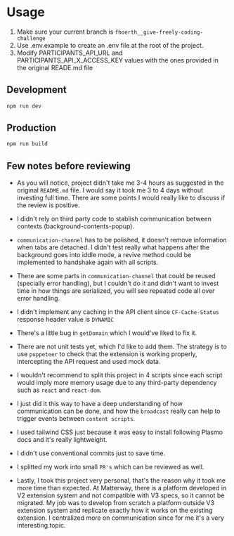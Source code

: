 # Usage

1. Make sure your current branch is `fhoerth__give-freely-coding-challenge`
2. Use .env.example to create an .env file at the root of the project.
3. Modify PARTICIPANTS_API_URL and PARTICIPANTS_API_X_ACCESS_KEY values with the ones provided in the original READE.md file

## Development

```bash
npm run dev
```

## Production

```bash
npm run build
```

## Few notes before reviewing

- As you will notice, project didn't take me 3-4 hours as suggested in the original `README.md` file.
  I would say it took me 3 to 4 days without investing full time.
  There are some points I would really like to discuss if the review is positive.

- I didn't rely on third party code to stablish communication between contexts (background-contents-popup).

- `communication-channel` has to be polished, it doesn't remove information when tabs are detached. I didn't
  test really what happens after the background goes into iddle mode, a revive method could be implemented
  to handshake again with all scripts.

- There are some parts in `communication-channel` that could be reused (specially error handling), but I couldn't do it and didn't want to invest time in how things are serialized, you will see repeated code
  all over error handling.

- I didn't implement any caching in the API client since `CF-Cache-Status` response header value is `DYNAMIC`

- There's a little bug in `getDomain` which I would've liked to fix it.

- There are not unit tests yet, which I'd like to add them. The strategy is to use `puppeteer` to check that the extension is working properly, intercepting the API request and used mock data.

- I wouldn't recommend to split this project in 4 scripts since each script would imply more memory usage due to any third-party dependency such as `react` and `react-dom`.

- I just did it this way to have a deep understanding of how communication can be done, and how the `broadcast` really can help to trigger events between `content scripts`.

- I used tailwind CSS just because it was easy to install following Plasmo docs and it's really lightweight.

- I didn't use conventional commits just to save time.

- I splitted my work into small `PR's` which can be reviewed as well.

- Lastly, I took this project very personal, that's the reason why it took me more time than expected.
  At Matterway, there is a platform developed in V2 extension system and not compatible with V3 specs, so it cannot be migrated.
  My job was to develop from scratch a platform outside V3 extension system and replicate exactly how it works on the existing extension. I centralized more on communication since for me it's a very interesting.topic.
